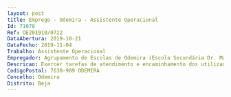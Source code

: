 ```yaml
--- 
layout: post
title: Emprego - Odemira - Assistente Operacional
Id: 71078
Ref: OE201910/0722
DataAbertura: 2019-10-21
DataFecho: 2019-11-04
Trabalho: Assistente Operacional
Empregador: Agrupamento de Escolas de Odemira (Escola Secundária Dr. Manuel Candeias Gonçalves - Sede)
Descricao: Exercer tarefas de atendimento e encaminhamento dos utilizadores das escolas e controlar a entradas e saídas da escola, providenciar a limpeza, arrumação, conservação e boa utilização das instalações, bem como do material e equipamento didático e informático necessário a desenvolvimento do processo educativo, exercer atividades de apoio aos serviços de ação social escolar , laboratórios, refeitório, bar e bibliotecas escolares de modo a permitir o seu normal funcionamento.
CodigoPostal: 7630-909 ODEMIRA
Concelho: Odemira
Distrito: Beja
--- 
```

